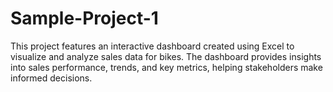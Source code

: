 # Sample-Project-1
This project features an interactive dashboard created using Excel to visualize and analyze sales data for bikes. The dashboard provides insights into sales performance, trends, and key metrics, helping stakeholders make informed decisions.
